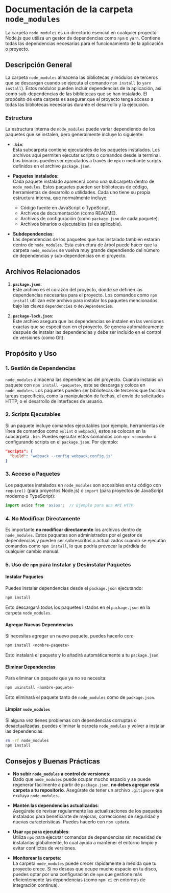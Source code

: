# Documentación de la carpeta `node_modules`

La carpeta `node_modules` es un directorio esencial en cualquier proyecto Node.js que utiliza un gestor de dependencias como `npm` o `yarn`. Contiene todas las dependencias necesarias para el funcionamiento de la aplicación o proyecto.

## Descripción General

La carpeta `node_modules` almacena las bibliotecas y módulos de terceros que se descargan cuando se ejecuta el comando `npm install` (o `yarn install`). Estos módulos pueden incluir dependencias de la aplicación, así como sub-dependencias de las bibliotecas que se han instalado. El propósito de esta carpeta es asegurar que el proyecto tenga acceso a todas las bibliotecas necesarias durante el desarrollo y la ejecución.

### Estructura

La estructura interna de `node_modules` puede variar dependiendo de los paquetes que se instalen, pero generalmente incluye lo siguiente:

- **`.bin`**:  
  Esta subcarpeta contiene ejecutables de los paquetes instalados. Los archivos aquí permiten ejecutar scripts o comandos desde la terminal. Los binarios pueden ser ejecutados a través de `npx` o mediante scripts definidos en el archivo `package.json`.

- **Paquetes instalados**:  
  Cada paquete instalado aparecerá como una subcarpeta dentro de `node_modules`. Estos paquetes pueden ser bibliotecas de código, herramientas de desarrollo o utilidades. Cada uno tiene su propia estructura interna, que normalmente incluye:
  - Código fuente en JavaScript o TypeScript.
  - Archivos de documentación (como README).
  - Archivos de configuración (como `package.json` de cada paquete).
  - Archivos binarios o ejecutables (si es aplicable).
  
- **Subdependencias**:  
  Las dependencias de los paquetes que has instalado también estarán dentro de `node_modules`. Esta estructura de árbol puede hacer que la carpeta `node_modules` se vuelva muy grande dependiendo del número de dependencias y sub-dependencias en el proyecto.

## Archivos Relacionados

1. **`package.json`**:  
   Este archivo es el corazón del proyecto, donde se definen las dependencias necesarias para el proyecto. Los comandos como `npm install` utilizan este archivo para instalar los paquetes mencionados bajo las claves `dependencies` o `devDependencies`.

2. **`package-lock.json`**:  
   Este archivo asegura que las dependencias se instalen en las versiones exactas que se especifican en el proyecto. Se genera automáticamente después de instalar las dependencias y debe ser incluido en el control de versiones (como Git).

## Propósito y Uso

### 1. Gestión de Dependencias

`node_modules` almacena las dependencias del proyecto. Cuando instalas un paquete con `npm install <paquete>`, este se descarga y coloca en `node_modules`. Los paquetes pueden ser bibliotecas de terceros que facilitan tareas específicas, como la manipulación de fechas, el envío de solicitudes HTTP, o el desarrollo de interfaces de usuario.

### 2. Scripts Ejecutables

Si un paquete incluye comandos ejecutables (por ejemplo, herramientas de línea de comandos como `eslint` o `webpack`), estos se colocan en la subcarpeta `.bin`. Puedes ejecutar estos comandos con `npx <comando>` o configurando scripts en el `package.json`. Por ejemplo:

```json
"scripts": {
  "build": "webpack --config webpack.config.js"
}
```

### 3. Acceso a Paquetes

Los paquetes instalados en `node_modules` son accesibles en tu código con `require()` (para proyectos Node.js) o `import` (para proyectos de JavaScript moderno o TypeScript):

```javascript
import axios from 'axios';  // Ejemplo para una API HTTP
```

### 4. No Modificar Directamente

Es importante **no modificar directamente** los archivos dentro de `node_modules`. Estos paquetes son administrados por el gestor de dependencias y pueden ser sobrescritos o actualizados cuando se ejecutan comandos como `npm install`, lo que podría provocar la pérdida de cualquier cambio manual.

### 5. Uso de `npm` para Instalar y Desinstalar Paquetes

#### Instalar Paquetes

Puedes instalar dependencias desde el `package.json` ejecutando:

```bash
npm install
```

Esto descargará todos los paquetes listados en el `package.json` en la carpeta `node_modules`.

#### Agregar Nuevas Dependencias

Si necesitas agregar un nuevo paquete, puedes hacerlo con:

```bash
npm install <nombre-paquete>
```

Esto instalará el paquete y lo añadirá automáticamente a tu `package.json`.

#### Eliminar Dependencias

Para eliminar un paquete que ya no se necesita:

```bash
npm uninstall <nombre-paquete>
```

Esto eliminará el paquete tanto de `node_modules` como de `package.json`.

#### Limpiar `node_modules`

Si alguna vez tienes problemas con dependencias corruptas o desactualizadas, puedes eliminar la carpeta `node_modules` y volver a instalar las dependencias:

```bash
rm -rf node_modules
npm install
```

## Consejos y Buenas Prácticas

- **No subir `node_modules` a control de versiones**:  
  Dado que `node_modules` puede ocupar mucho espacio y se puede regenerar fácilmente a partir de `package.json`, **no debes agregar esta carpeta a tu repositorio**. Asegúrate de tener un archivo `.gitignore` que excluya `node_modules`.

- **Mantén las dependencias actualizadas**:  
  Asegúrate de revisar regularmente las actualizaciones de los paquetes instalados para beneficiarte de mejoras, correcciones de seguridad y nuevas características. Puedes hacerlo con `npm update`.

- **Usar `npx` para ejecutables**:  
  Utiliza `npx` para ejecutar comandos de dependencias sin necesidad de instalarlas globalmente, lo cual ayuda a mantener el entorno limpio y evitar conflictos de versiones.

- **Monitorear la carpeta**:  
  La carpeta `node_modules` puede crecer rápidamente a medida que tu proyecto crece. Si no deseas que ocupe mucho espacio en tu disco, puedes optar por una configuración de `npm` que gestione más eficientemente las dependencias (como `npm ci` en entornos de integración continua).
